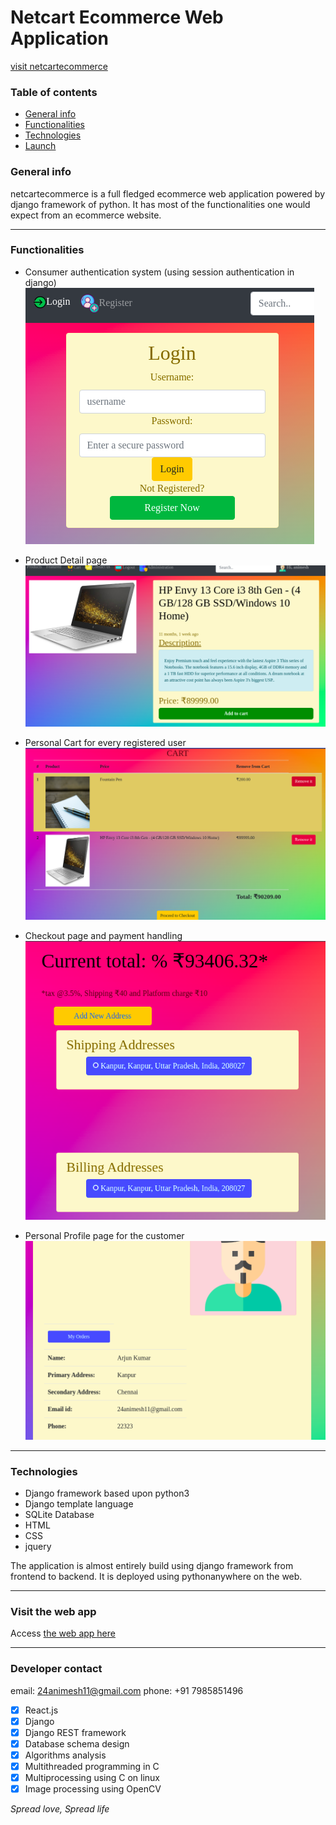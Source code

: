 # Netcart Ecommerce Web Application
[visit netcartecommerce](http://netcartecommerce.pythonanywhere.com/ "netcartecommerce")
### Table of contents
* [General info](#general-info)
* [Functionalities](#functionalities)
* [Technologies](#technologies)
* [Launch](#launch)

### General info
netcartecommerce is a full fledged ecommerce web application powered by django framework of python. It has most of the functionalities one would expect from an ecommerce website.
___

### Functionalities
* Consumer authentication system
    (using session authentication in django)
    ![Alt text](auth.png)

* Product Detail page
    ![Alt text](product-detail.png)

* Personal Cart for every registered user
    ![Alt text](cart.png)

* Checkout page and payment handling
    ![Alt text](checkout.png)

* Personal Profile page for the customer
    ![Alt text](profile.png)
___

### Technologies
* Django framework based upon python3
* Django template language
* SQLite Database
* HTML
* CSS
* jquery

The application is almost entirely build using django framework from frontend to backend. It is deployed using pythonanywhere on the web. 
___

### Visit the web app
Access [the web app here](http://netcartecommerce.pythonanywhere.com/ "netcartecommerce")

___
### Developer contact
                
email: 24animesh11@gmail.com 
phone: +91 7985851496 

<!-- Task List -->
* [x] React.js
* [x] Django
* [x] Django REST framework
* [x] Database schema design
* [x] Algorithms analysis
* [x] Multithreaded programming in C
* [x] Multiprocessing using C on linux
* [x] Image processing using OpenCV

_Spread love, Spread life_
